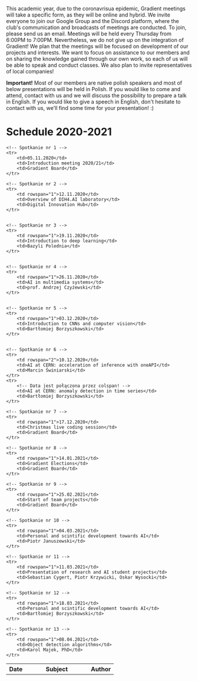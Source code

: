 This academic year, due to the coronavrisua epidemic, Gradient meetings will take a specific form, as they will be online and hybrid.
We invite everyone to join our Google Group and the Discord platform, where the club's communication and broadcasts of meetings are conducted.
To join, please send us an email. Meetings will be held every Thursday from 6:00PM to 7:00PM. Nevertheless, we do not give up on the integration of Gradient!
We plan that the meetings will be focused on development of our projects and interests.
We want to focus on assistance to our members and on sharing the knowledge gained through our own work, so each of us will be able to speak and conduct classes.
We also plan to invite representatives of local companies!

**Important!** Most of our members are native polish speakers and most of below presentations will be held in Polish.
 If you would like to come and attend, contact with us and we will discuss the possibility to prepare a talk in English.
 If you would like to give a speech in English, don't hesitate to contact with us, we'll find some time
 for your presentation! :)

# Schedule 2020-2021

<table>
    <tr>
        <th style="width:18%;">Date</th>
        <th style="width:58%;">Subject</th>
        <th style="width:29%;">Author</th>
    </tr>

    <!-- Spotkanie nr 1 -->
    <tr>
        <td>05.11.2020</td>
        <td>Introduction meeting 2020/21</td>
        <td>Gradient Board</td>
    </tr>

    <!-- Spotkanie nr 2 -->
    <tr>
        <td rowspan="1">12.11.2020</td>
        <td>Overview of DIH4.AI laboratory</td>
        <td>Digital Innovation Hub</td>
    </tr>


    <!-- Spotkanie nr 3 -->
    <tr>
        <td rowspan="1">19.11.2020</td>
        <td>Introduction to deep learning</td>
        <td>Bazyli Polednia</td>
    </tr>


    <!-- Spotkanie nr 4 -->
    <tr>
        <td rowspan="1">26.11.2020</td>
        <td>AI in multimedia systems</td>
        <td>prof. Andrzej Czyżewski</td>
    </tr>


    <!-- Spotkanie nr 5 -->
    <tr>
        <td rowspan="1">03.12.2020</td>
        <td>Introduction to CNNs and computer vision</td>
        <td>Bartłomiej Borzyszkowski</td>
    </tr>


    <!-- Spotkanie nr 6 -->
    <tr>
        <td rowspan="2">10.12.2020</td>
        <td>AI at CERN: acceleration of inference with oneAPI</td>
        <td>Marcin Świniarski</td>
    </tr>
    <tr>
        <!-- Data jest połączona przez colspan! -->
        <td>AI at CERN: anomaly detection in time series</td>
        <td>Bartłomiej Borzyszkowski</td>
    </tr>
	
	<!-- Spotkanie nr 7 -->
    <tr>
        <td rowspan="1">17.12.2020</td>
        <td>Christmas live coding session</td>
        <td>Gradient Board</td>
    </tr>
	
	<!-- Spotkanie nr 8 -->
    <tr>
        <td rowspan="1">14.01.2021</td>
        <td>Gradient Elections</td>
        <td>Gradient Board</td>
    </tr>
	
	<!-- Spotkanie nr 9 -->
    <tr>
        <td rowspan="1">25.02.2021</td>
        <td>Start of team projects</td>
        <td>Gradient Board</td>
    </tr>
	
	<!-- Spotkanie nr 10 -->
    <tr>
        <td rowspan="1">04.03.2021</td>
        <td>Personal and scintific development towards AI</td>
        <td>Piotr Januszewski</td>
    </tr>

	<!-- Spotkanie nr 11 -->
    <tr>
        <td rowspan="1">11.03.2021</td>
        <td>Presentation of research and AI student projects</td>
        <td>Sebastian Cygert, Piotr Krzywicki, Oskar Wysocki</td>
    </tr>

    <!-- Spotkanie nr 12 -->
    <tr>
        <td rowspan="1">18.03.2021</td>
        <td>Personal and scintific development towards AI</td>
        <td>Bartłomiej Borzyszkowski</td>
    </tr>

    <!-- Spotkanie nr 13 -->
    <tr>
        <td rowspan="1">08.04.2021</td>
        <td>Object detection algorithms</td>
        <td>Karol Majek, PhD</td>
    </tr>

</table>

